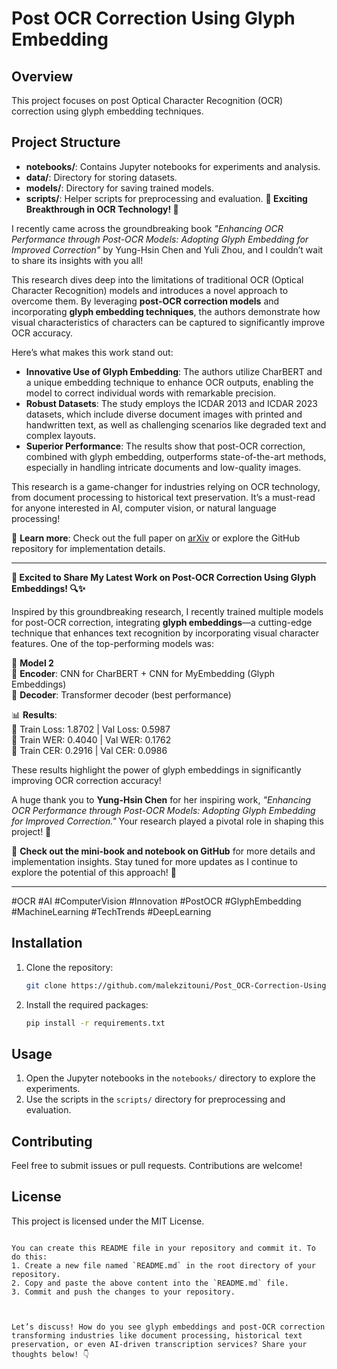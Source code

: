 

# Post OCR Correction Using Glyph Embedding

## Overview
This project focuses on post Optical Character Recognition (OCR) correction using glyph embedding techniques.

## Project Structure
- **notebooks/**: Contains Jupyter notebooks for experiments and analysis.
- **data/**: Directory for storing datasets.
- **models/**: Directory for saving trained models.
- **scripts/**: Helper scripts for preprocessing and evaluation.
  **🚀 Exciting Breakthrough in OCR Technology! 🚀**  

I recently came across the groundbreaking book *"Enhancing OCR Performance through Post-OCR Models: Adopting Glyph Embedding for Improved Correction"* by Yung-Hsin Chen and Yuli Zhou, and I couldn’t wait to share its insights with you all!  

This research dives deep into the limitations of traditional OCR (Optical Character Recognition) models and introduces a novel approach to overcome them. By leveraging **post-OCR correction models** and incorporating **glyph embedding techniques**, the authors demonstrate how visual characteristics of characters can be captured to significantly improve OCR accuracy.  

Here’s what makes this work stand out:  
- **Innovative Use of Glyph Embedding**: The authors utilize CharBERT and a unique embedding technique to enhance OCR outputs, enabling the model to correct individual words with remarkable precision.  
- **Robust Datasets**: The study employs the ICDAR 2013 and ICDAR 2023 datasets, which include diverse document images with printed and handwritten text, as well as challenging scenarios like degraded text and complex layouts.  
- **Superior Performance**: The results show that post-OCR correction, combined with glyph embedding, outperforms state-of-the-art methods, especially in handling intricate documents and low-quality images.  

This research is a game-changer for industries relying on OCR technology, from document processing to historical text preservation. It’s a must-read for anyone interested in AI, computer vision, or natural language processing!  

📖 **Learn more**: Check out the full paper on [arXiv](https://arxiv.org/abs/2308.15262) or explore the GitHub repository for implementation details.  

---

**🚀 Excited to Share My Latest Work on Post-OCR Correction Using Glyph Embeddings! 🔍✨**  

Inspired by this groundbreaking research, I recently trained multiple models for post-OCR correction, integrating **glyph embeddings**—a cutting-edge technique that enhances text recognition by incorporating visual character features. One of the top-performing models was:  

🔹 **Model 2**  
📌 **Encoder**: CNN for CharBERT + CNN for MyEmbedding (Glyph Embeddings)  
📌 **Decoder**: Transformer decoder (best performance)  

📊 **Results**:  
🔹 Train Loss: 1.8702 | Val Loss: 0.5987  
🔹 Train WER: 0.4040 | Val WER: 0.1762  
🔹 Train CER: 0.2916 | Val CER: 0.0986  

These results highlight the power of glyph embeddings in significantly improving OCR correction accuracy!  

A huge thank you to **Yung-Hsin Chen** for her inspiring work, *"Enhancing OCR Performance through Post-OCR Models: Adopting Glyph Embedding for Improved Correction."* Your research played a pivotal role in shaping this project! 🙌  

📖 **Check out the mini-book and notebook on GitHub** for more details and implementation insights. Stay tuned for more updates as I continue to explore the potential of this approach! 🚀  

---

#OCR #AI #ComputerVision #Innovation #PostOCR #GlyphEmbedding #MachineLearning #TechTrends #DeepLearning

## Installation
1. Clone the repository:
   ```sh
   git clone https://github.com/malekzitouni/Post_OCR-Correction-Using-Glyph-Embedding.git
   ```
2. Install the required packages:
   ```sh
   pip install -r requirements.txt
   ```

## Usage
1. Open the Jupyter notebooks in the `notebooks/` directory to explore the experiments.
2. Use the scripts in the `scripts/` directory for preprocessing and evaluation.

## Contributing
Feel free to submit issues or pull requests. Contributions are welcome!

## License
This project is licensed under the MIT License.
```

You can create this README file in your repository and commit it. To do this:
1. Create a new file named `README.md` in the root directory of your repository.
2. Copy and paste the above content into the `README.md` file.
3. Commit and push the changes to your repository.



Let’s discuss! How do you see glyph embeddings and post-OCR correction transforming industries like document processing, historical text preservation, or even AI-driven transcription services? Share your thoughts below! 👇  

